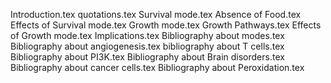 Introduction.tex
quotations.tex
Survival mode.tex
Absence of Food.tex
Effects of Survival mode.tex
Growth mode.tex
Growth Pathways.tex
Effects of Growth mode.tex
Implications.tex
Bibliography about modes.tex
Bibliography about angiogenesis.tex
bibliography about T cells.tex
Bibliography about PI3K.tex
Bibliography about Brain disorders.tex
Bibliography about cancer cells.tex
Bibliography about Peroxidation.tex

